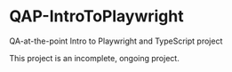 # QAP-IntroToPlaywright
QA-at-the-point Intro to Playwright and TypeScript project

This project is an incomplete, ongoing project.
